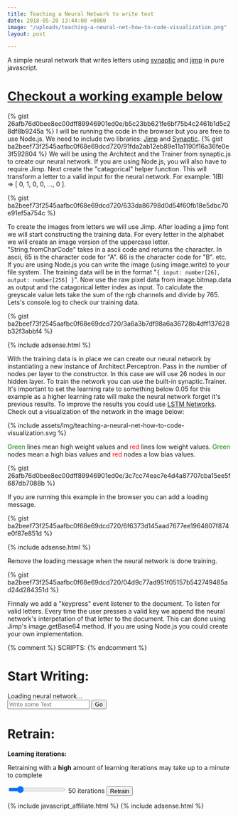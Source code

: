 ```yaml
---
title: Teaching a Neural Network to write text
date: 2018-05-28 13:44:00 +0000
image: "/uploads/teaching-a-neural-net-how-to-code-visualization.png"
layout: post

---
```

A simple neural network that writes letters using [synaptic](https://github.com/cazala/synaptic) and [jimp](https://github.com/oliver-moran/jimp) in pure javascript.

# [Checkout a working example below](#nn-example-text-writer)

{% gist 26afb76d0bee8ec00dff89946901ed0e/b5c23bb621fe6bf75b4c2461b1d5c28df8b9245a %}
I will be running the code in the browser but you are free to use Node.js. We need to include two libraries: [Jimp](https://github.com/oliver-moran/jimp) and [Synaptic](https://github.com/cazala/synaptic).
{% gist ba2beef73f2545aafbc0f68e69dcd720/91fda2ab12eb89e11a1190f16a36fe0e3f592804 %}
We will be using the Architect and the Trainer from synaptic.js to create our neural network. If you are using Node.js, you will also have to require Jimp. Next create the "catagorical" helper function. This will transform a letter to a valid input for the neural network. For example: 1(B) => \[ 0, 1, 0, 0, ..., 0 \].

{% gist ba2beef73f2545aafbc0f68e69dcd720/633da86798d0d54f60fb18e5dbc70e91ef5a754c %}

To create the images from letters we will use Jimp. After loading a jimp font we will start constructing the training data.
For every letter in the alphabet we will create an image version of the uppercase letter. "String.fromCharCode" takes in a ascii code and returns the character.
In ascii, 65 is the character code for "A". 66 is the character code for "B". etc. If you are using Node.js you can write the image (using image.write) to your file system.
The training data will be in the format "`{ input: number[26], output: number[256] }`". Now use the raw pixel data from image.bitmap.data as output and the catagorical letter index as input. To calculate the greyscale value lets take the sum of the rgb channels and divide by 765. Lets's console.log to check our training data.

{% gist ba2beef73f2545aafbc0f68e69dcd720/3a6a3b7df98a6a36728b4dff137628b32f3abbf4 %}

{% include adsense.html %}

With the training data is in place we can create our neural network by instantiating a new instance of Architect.Perceptron. Pass in the number of nodes per layer to the constructor. In this case we will use 26 nodes in our hidden layer. To train the network you can use the built-in synaptic.Trainer. It's important to set the learning rate to something below 0.05 for this example as a higher learning rate will make the neural network forget it's previous results. To improve the results you could use [LSTM Networks](http://colah.github.io/posts/2015-08-Understanding-LSTMs).
Check out a visualization of the network in the image below:

{% include assets/img/teaching-a-neural-net-how-to-code-visualization.svg %}

<span style="color:green">Green</span> lines mean high weight values and <span style="color:red">red</span> lines low weight values.
<span style="color:green">Green</span> nodes mean a high bias values and <span style="color:red">red</span> nodes a low bias values.

{% gist 26afb76d0bee8ec00dff89946901ed0e/3c7cc74eac7e4d4a87707cba15ee5f687db7088b %}

If you are running this example in the browser you can add a loading message.

{% gist ba2beef73f2545aafbc0f68e69dcd720/6f6373d145aad7677ee1964807f874e0f87e851d %}

{% include adsense.html %}

Remove the loading message when the neural network is done training.

{% gist ba2beef73f2545aafbc0f68e69dcd720/04d9c77ad951f05157b542749485ad24d284351d %}

Finnaly we add a "keypress" event listener to the document. To listen for valid letters. Every time the user presses a valid key we append the neural network's interpetation of that letter to the document. This can done using Jimp's image.getBase64 method. If you are using Node.js you could create your own implementation.

{% comment %}
SCRIPTS:
{% endcomment %}

<div id="nn-example-text-writer"></div>

# Start Writing:

<div id="nn-network-msg" class="alert alert-warning">Loading neural network...</div>
<canvas height="16" id="c"></canvas>
<input placeholder="Write some Text" name="input-text" id="input-text" type="text" pattern="\[A-Za-z \]*">
<button id="write-some-text-go-btn" class="btn btn-default">Go</button>

# Retrain:

**Learning iterations:**
<div class="alert alert-warning">Retraining with a <b>high</b> amount of learning iterations may take up to a minute to complete</div>
<p>
<input step="1" min="1" max="300" value="50" type="range" class="flat-range-slider" name="learning-iterations" id="learning-iterations-slider">
<output id="iterations-output">50 iterations</output>
<button id="retrain-nn-btn" class="btn btn-default">Retrain</button>
</p>

<script
src="https://code.jquery.com/jquery-3.3.1.min.js"
integrity="sha256-FgpCb/KJQlLNfOu91ta32o/NMZxltwRo8QtmkMRdAu8="
crossorigin="anonymous"></script>
<script src="{{ "/assets/js/jimp.min.js" | absolute_url }}"></script>
<script src="https://cdnjs.cloudflare.com/ajax/libs/synaptic/1.1.4/synaptic.min.js"             integrity="sha256-t3MKDO0e1ULGddDg4QswIm9r1ZfOzguJLRk2TFuRsIg=" crossorigin="anonymous"></script>
<script src="{{ "/assets/js/neural-net-image-writer.min.js" | absolute_url }}"></script>
<script>
var canvas = document.getElementById('c');
var ctx = canvas.getContext('2d');
var f = function(x) { return Math.floor(Math.max(0, Math.min(255, x))) }

    window.addEventListener('load', function(e) {
        $.getJSON("{{ "/resources/pretrained-nn.json" | absolute_url }}", function(nn) {
            $('#learning-iterations-slider').on('input', function(e) { 
                iterations = +e.target.value; 
                $('#iterations-output').text(iterations + ' iterations');
            });
            $('#retrain-nn-btn').on('click', function(e) {
                $('#nn-network-msg').removeClass('alert-success').addClass('alert-warning').text('Retraining neural network...').show();
                ImageWriterNeuralNet.train(iterations)
                    .then(function() {
                        $('#nn-network-msg').removeClass('alert-warning').addClass('alert-success').text('Done training neural network.').slideUp();
                    });
            });
            iterations = +$('#learning-iterations-slider').val();
            ImageWriterNeuralNet.load(nn);
            $('#write-some-text-go-btn').on('click', writeSentence);
            $('#nn-network-msg').removeClass('alert-warning').addClass('alert-success').text('Done loading neural network.')
                .delay(2000).slideUp();
            function writeSentence(e) {
                txt = $('#input-text').val();
                try {
                    txt = txt.trim().toUpperCase();
                    canvas.width = 16 * txt.length;
                    ctx.fillStyle = '#ffffff';
                    ctx.fillRect(0,0, canvas.width, canvas.height);
                    for(var i = 0; i < txt.length; i++) {
                        if (txt[i] === ' ') continue;
                        var pixdata = ImageWriterNeuralNet.writeLetter(txt[i]);
                        var id = ctx.createImageData(16,16);
                        pixdata.bitmap.data.map(f).forEach(function(x, i) { id.data[i] = x });
                        ctx.putImageData( id, i * 16, 0 );   
                    }
                } catch(err) {
                    alert(err + '. Only letters are accepted.');
                }
            }
        });
    }, false );

</script>
{% include javascript_affiliate.html %}
{% include adsense.html %}